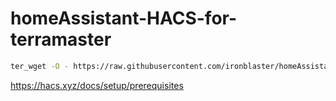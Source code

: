 # homeAssistant-HACS-for-terramaster

```bash
ter_wget -O - https://raw.githubusercontent.com/ironblaster/homeAssistant-HACS-for-terramaster/master/get | bash -
```

https://hacs.xyz/docs/setup/prerequisites
